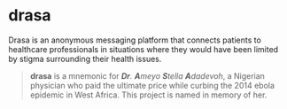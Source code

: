 # drasa
Drasa is an anonymous messaging platform that connects patients to healthcare professionals in situations where they would have been limited by stigma surrounding their health issues.

> **drasa** is a mnemonic for _**Dr**. **A**meyo **S**tella **A**dadevoh_, a Nigerian physician who paid the ultimate price while curbing the 2014 ebola epidemic in West Africa. This project is named in memory of her.
